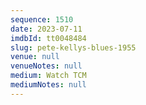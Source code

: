 ```yaml
---
sequence: 1510
date: 2023-07-11
imdbId: tt0048484
slug: pete-kellys-blues-1955
venue: null
venueNotes: null
medium: Watch TCM
mediumNotes: null
---
```

